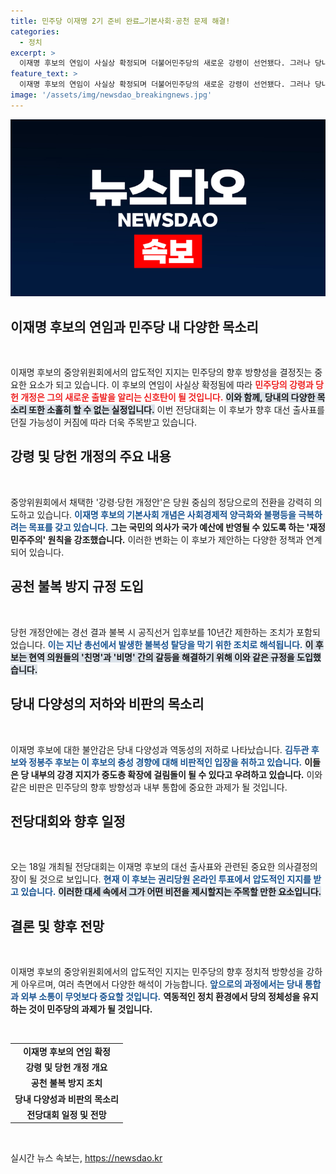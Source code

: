 ```yaml
---
title: 민주당 이재명 2기 준비 완료…기본사회·공천 문제 해결!
categories:
  - 정치
excerpt: >
  이재명 후보의 연임이 사실상 확정되며 더불어민주당의 새로운 강령이 선언됐다. 그러나 당내에서는 이재명 일극체제 확대에 따른 다양성 약화와 내부 비판이 커지고 있다. 8·18 전당대회에서 이 후보의 대선 출사표가 예상되는 가운데, 민주당의 미래를 좌우할 중요한 결정이 고싱되고 있다.
feature_text: >
  이재명 후보의 연임이 사실상 확정되며 더불어민주당의 새로운 강령이 선언됐다. 그러나 당내에서는 이재명 일극체제 확대에 따른 다양성 약화와 내부 비판이 커지고 있다. 8·18 전당대회에서 이 후보의 대선 출사표가 예상되는 가운데, 민주당의 미래를 좌우할 중요한 결정이 고싱되고 있다.
image: '/assets/img/newsdao_breakingnews.jpg'
---
```


<p><img src="/assets/img/newsdao_breakingnews.jpg" alt="koreaapp 속보" /></p>

<h2 data-ke-size="size26">이재명 후보의 연임과 민주당 내 다양한 목소리</h2>

<p data-ke-size="size16">&nbsp;</p>

<p>이재명 후보의 중앙위원회에서의 압도적인 지지는 민주당의 향후 방향성을 결정짓는 중요한 요소가 되고 있습니다. 이 후보의 연임이 사실상 확정됨에 따라 <b><span style="color: #ee2323;">민주당의 강령과 당헌 개정은 그의 새로운 출발을 알리는 신호탄이 될 것입니다.</span></b> <b><span style="background-color: #21538527;">이와 함께, 당내의 다양한 목소리 또한 소홀히 할 수 없는 실정입니다.</span></b> 이번 전당대회는 이 후보가 향후 대선 출사표를 던질 가능성이 커짐에 따라 더욱 주목받고 있습니다.</p>

<h2 data-ke-size="size26">강령 및 당헌 개정의 주요 내용</h2>

<p data-ke-size="size16">&nbsp;</p>

<p>중앙위원회에서 채택한 '강령·당헌 개정안'은 당원 중심의 정당으로의 전환을 강력히 의도하고 있습니다. <b><span style="color: #1a5490;">이재명 후보의 기본사회 개념은 사회경제적 양극화와 불평등을 극복하려는 목표를 갖고 있습니다.</span></b> <b><span style="ee2323;">그는 국민의 의사가 국가 예산에 반영될 수 있도록 하는 '재정민주주의' 원칙을 강조했습니다.</span></b> 이러한 변화는 이 후보가 제안하는 다양한 정책과 연계되어 있습니다. </p>

<h2 data-ke-size="size26">공천 불복 방지 규정 도입</h2>

<p data-ke-size="size16">&nbsp;</p>

<p>당헌 개정안에는 경선 결과 불복 시 공직선거 입후보를 10년간 제한하는 조치가 포함되었습니다. <b><span style="color: #1a5490;">이는 지난 총선에서 발생한 불복성 탈당을 막기 위한 조치로 해석됩니다.</span></b> <b><span style="background-color: #21538527;">이 후보는 현역 의원들의 '친명'과 '비명' 간의 갈등을 해결하기 위해 이와 같은 규정을 도입했습니다.</span></b> </p>

<h2 data-ke-size="size26">당내 다양성의 저하와 비판의 목소리</h2>

<p data-ke-size="size16">&nbsp;</p>

<p>이재명 후보에 대한 불안감은 당내 다양성과 역동성의 저하로 나타났습니다. <b><span style="color: #1a5490;">김두관 후보와 정봉주 후보는 이 후보의 충성 경향에 대해 비판적인 입장을 취하고 있습니다.</span></b> <b><span style="ee2323;">이들은 당 내부의 강경 지지가 중도층 확장에 걸림돌이 될 수 있다고 우려하고 있습니다.</span></b> 이와 같은 비판은 민주당의 향후 방향성과 내부 통합에 중요한 과제가 될 것입니다.</p>

<h2 data-ke-size="size26">전당대회와 향후 일정</h2>

<p data-ke-size="size16">&nbsp;</p>

<p>오는 18일 개최될 전당대회는 이재명 후보의 대선 출사표와 관련된 중요한 의사결정의 장이 될 것으로 보입니다. <b><span style="color: #1a5490;">현재 이 후보는 권리당원 온라인 투표에서 압도적인 지지를 받고 있습니다.</span></b> <b><span style="background-color: #21538527;">이러한 대세 속에서 그가 어떤 비전을 제시할지는 주목할 만한 요소입니다.</span></b> </p>

<h2 data-ke-size="size26">결론 및 향후 전망</h2>

<p data-ke-size="size16">&nbsp;</p>

<p>이재명 후보의 중앙위원회에서의 압도적인 지지는 민주당의 향후 정치적 방향성을 강하게 아우르며, 여러 측면에서 다양한 해석이 가능합니다. <b><span style="color: #1a5490;">앞으로의 과정에서는 당내 통합과 외부 소통이 무엇보다 중요할 것입니다.</span></b> <b><span style="ee2323;">역동적인 정치 환경에서 당의 정체성을 유지하는 것이 민주당의 과제가 될 것입니다.</span></b> </p>

<p data-ke-size="size16">&nbsp;</p>

<table>
    <tr>
        <td style="text-align: center; height: 17px;"><b>이재명 후보의 연임 확정</b></td>
    </tr>
    <tr>
        <td style="text-align: center; height: 17px;"><b>강령 및 당헌 개정 개요</b></td>
    </tr>
    <tr>
        <td style="text-align: center; height: 17px;"><b>공천 불복 방지 조치</b></td>
    </tr>
    <tr>
        <td style="text-align: center; height: 17px;"><b>당내 다양성과 비판의 목소리</b></td>
    </tr>
    <tr>
        <td style="text-align: center; height: 17px;"><b>전당대회 일정 및 전망</b></td>
    </tr>
</table>

<p data-ke-size="size16">&nbsp;</p>
실시간 뉴스 속보는, <a href="https://newsdao.kr" rel="dofollow">https://newsdao.kr</a>


